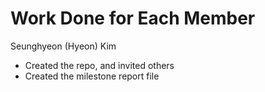# Work Done for Each Member

Seunghyeon (Hyeon) Kim
- Created the repo, and invited others
- Created the milestone report file